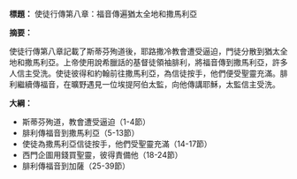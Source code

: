 **標題：** 使徒行傳第八章：福音傳遍猶太全地和撒馬利亞

**摘要：**

使徒行傳第八章記載了斯蒂芬殉道後，耶路撒冷教會遭受逼迫，門徒分散到猶太全地和撒馬利亞。上帝使用說希臘話的基督徒領袖腓利，將福音傳到撒馬利亞，許多人信主受洗。使徒彼得和約翰前往撒馬利亞，為信徒按手，他們便受聖靈充滿。腓利繼續傳福音，在曠野遇見一位埃提阿伯太監，向他傳講耶穌，太監信主受洗。

**大綱：**

* 斯蒂芬殉道，教會遭受逼迫（1-4節）
* 腓利傳福音到撒馬利亞（5-13節）
* 使徒為撒馬利亞信徒按手，他們受聖靈充滿（14-17節）
* 西門企圖用錢買聖靈，彼得責備他（18-24節）
* 腓利傳福音到加薩（25-39節）